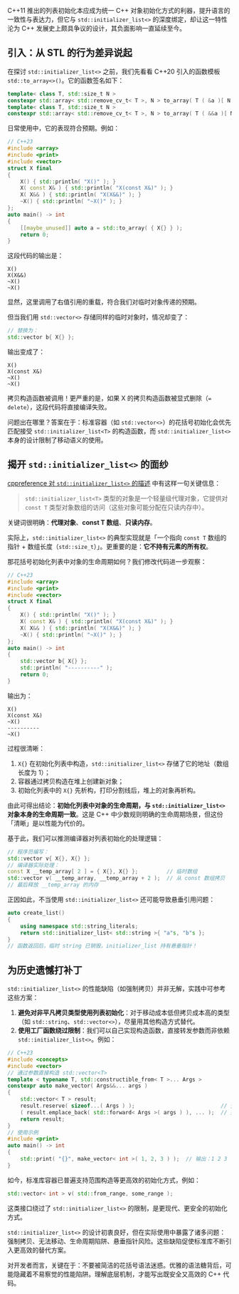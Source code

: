 C++11 推出的列表初始化本应成为统一 C++ 对象初始化方式的利器，提升语言的一致性与表达力，但它与 `std::initializer_list<>` 的深度绑定，却让这一特性沦为 C++ 发展史上颇具争议的设计，其负面影响一直延续至今。

## 引入：从 STL 的行为差异说起

在探讨 `std::initializer_list<>` 之前，我们先看看 C++20 引入的函数模板 `std::to_array<>()`。它的函数签名如下：

```cpp
template< class T, std::size_t N >
constexpr std::array< std::remove_cv_t< T >, N > to_array( T ( &a )[ N ] );
template< class T, std::size_t N >
constexpr std::array< std::remove_cv_t< T >, N > to_array( T ( &&a )[ N ] );
```

日常使用中，它的表现符合预期。例如：

```cpp
// C++23
#include <array>
#include <print>
#include <vector>
struct X final
{
    X() { std::println( "X()" ); }
    X( const X& ) { std::println( "X(const X&)" ); }
    X( X&& ) { std::println( "X(X&&)" ); }
    ~X() { std::println( "~X()" ); }
};
auto main() -> int
{
    [[maybe_unused]] auto a = std::to_array( { X{} } );
    return 0;
}
```

这段代码的输出是：
```
X()
X(X&&)
~X()
~X()
```
显然，这里调用了右值引用的重载，符合我们对临时对象传递的预期。

但当我们用 `std::vector<>` 存储同样的临时对象时，情况却变了：

```cpp
// 替换为：
std::vector b{ X{} };
```

输出变成了：

```
X()
X(const X&)
~X()
~X()
```

拷贝构造函数被调用！更严重的是，如果 X 的拷贝构造函数被显式删除（`= delete`），这段代码将直接编译失败。

问题出在哪里？答案在于：标准容器（如 `std::vector<>`）的花括号初始化会优先匹配接受 `std::initializer_list<T>` 的构造函数，而 `std::initializer_list<>` 本身的设计限制了移动语义的使用。

## 揭开 `std::initializer_list<>` 的面纱

[cppreference 对 `std::initializer_list<>` 的描述](https://zh.cppreference.com/w/cpp/utility/initializer_list) 中有这样一句关键信息：

> `std::initializer_list<T>` 类型的对象是一个轻量级代理对象，它提供对 `const T` 类型对象数组的访问（这些对象可能分配在只读内存中）。

关键词很明确：**代理对象**、**const T 数组**、**只读内存**。

实际上，`std::initializer_list<>` 的典型实现就是「一个指向 `const T` 数组的指针 + 数组长度（`std::size_t`）」。更重要的是：**它不持有元素的所有权**。

那花括号初始化列表中对象的生命周期如何？我们修改代码进一步观察：

```cpp
// C++23
#include <array>
#include <print>
#include <vector>
struct X final
{
    X() { std::println( "X()" ); }
    X( const X& ) { std::println( "X(const X&)" ); }
    X( X&& ) { std::println( "X(X&&)" ); }
    ~X() { std::println( "~X()" ); }
};
auto main() -> int
{
    std::vector b{ X{} };
    std::println( "----------" );
    return 0;
}
```

输出为：

```
X()
X(const X&)
~X()
----------
~X()
```

过程很清晰：

1. `X{}` 在初始化列表中构造，`std::initializer_list<>` 存储了它的地址（数组长度为 1）；
2. 容器通过拷贝构造在堆上创建新对象；
3. 初始化列表中的 `X{}` 先析构，打印分割线后，堆上的对象再析构。

由此可得出结论：**初始化列表中对象的生命周期，与 `std::initializer_list<>` 对象本身的生命周期一致**。这是 C++ 中少数规则明确的生命周期场景，但这份「清晰」是以性能为代价的。

基于此，我们可以推测编译器对列表初始化的处理逻辑：

```cpp
// 程序员编写：
std::vector v{ X{}, X{} };
// 编译器实际处理：
const X __temp_array[ 2 ] = { X{}, X{} };         // 临时数组
std::vector v( __temp_array, __temp_array + 2 );  // 从 const 数组拷贝
// 最后释放 __temp_array 的内存
```

正因如此，不当使用 `std::initializer_list<>` 还可能导致悬垂引用问题：

```cpp
auto create_list()
{
    using namespace std::string_literals;
    return std::initializer_list< std::string >{ "a"s, "b"s };
}
// 函数返回后，临时 string 已销毁，initializer_list 持有悬垂指针！
```

## 为历史遗憾打补丁

`std::initializer_list<>` 的性能缺陷（如强制拷贝）并非无解，实践中可参考这些方案：

1. **避免对非平凡拷贝类型使用列表初始化**：对于移动成本低但拷贝成本高的类型（如 `std::string`、`std::vector<>`），尽量用其他构造方式替代。
2. **使用工厂函数绕过限制**：我们可以自己实现构造函数，直接转发参数而非依赖 `std::initializer_list<>`。例如：
```cpp
// C++23
#include <concepts>
#include <vector>
// 通过参数直接构造 std::vector<T>
template < typename T, std::constructible_from< T >... Args >
constexpr auto make_vector( Args&&... args )
{
    std::vector< T > result;
    result.reserve( sizeof...( Args ) );                           // 预分配空间
    ( result.emplace_back( std::forward< Args >( args ) ), ... );  // 完美转发，直接构造
    return result;
}
// 使用示例
#include <print>
auto main() -> int
{
    std::print( "{}", make_vector< int >( 1, 2, 3 ) );  // 输出：1 2 3
}
```

如今，标准库容器已普遍支持范围构造等更高效的初始化方式，例如：

```cpp
std::vector< int > v( std::from_range, some_range );
```

这类接口绕过了 `std::initializer_list<>` 的限制，是更现代、更安全的初始化方式。

`std::initializer_list<>` 的设计初衷良好，但在实际使用中暴露了诸多问题：强制拷贝、无法移动、生命周期陷阱、悬垂指针风险。这些缺陷促使标准库不断引入更高效的替代方案。

对开发者而言，关键在于：不要被简洁的花括号语法迷惑。优雅的语法糖背后，可能隐藏着不易察觉的性能陷阱。理解底层机制，才能写出既安全又高效的 C++ 代码。
